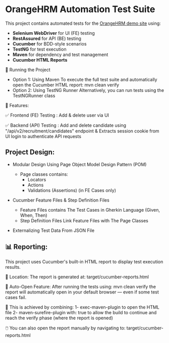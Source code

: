 # OrangeHRM Automation Test Suite

This project contains automated tests for the [OrangeHRM demo site](https://opensource-demo.orangehrmlive.com/) using:
- **Selenium WebDriver** for UI (FE) testing
- **RestAssured** for API (BE) testing
- **Cucumber** for BDD-style scenarios
- **TestNG** for test execution
- **Maven** for dependency and test management
- **Cucumber HTML Reports**

🧪 Running the Project
- Option 1: Using Maven
To execute the full test suite and automatically open the Cucumber HTML report:
mvn clean verify
- Option 2: Using TestNG Runner
Alternatively, you can run tests using the TestNGRunner class

🧪 Features:

✅ Frontend (FE) Testing
: Add & delete user via UI

✅ Backend (API) Testing
: Add and delete candidate using "/api/v2/recruitment/candidates" endpoint
& Extracts session cookie from UI login to authenticate API requests


## Project Design:
- Modular Design Using Page Object Model Design Pattern (POM)
  -  Page classes contains:
      - Locators
      - Actions
      - Validations (Assertions) (in FE Cases only)
     
- Cucumber Feature Files & Step Definition Files
  - Feature Files contains The Test Cases in Gherkin Language (Given, When, Then)
  - Step Definition Files Link Feature Files with The Page Classes 

- Externalizing Test Data From JSON File


## 📊 Reporting:
This project uses Cucumber's built-in HTML report to display test execution results.

📍 Location: 
The report is generated at: target/cucumber-reports.html

🚀 Auto-Open Feature:
After running the tests using: mvn clean verify
the report will automatically open in your default browser — even if some test cases fail.

🧠 This is achieved by combining:
1- exec-maven-plugin to open the HTML file
2- maven-surefire-plugin with: <testFailureIgnore>true</testFailureIgnore>
to allow the build to continue and reach the verify phase (where the report is opened)

🖱️ You can also open the report manually by navigating to: target/cucumber-reports.html

